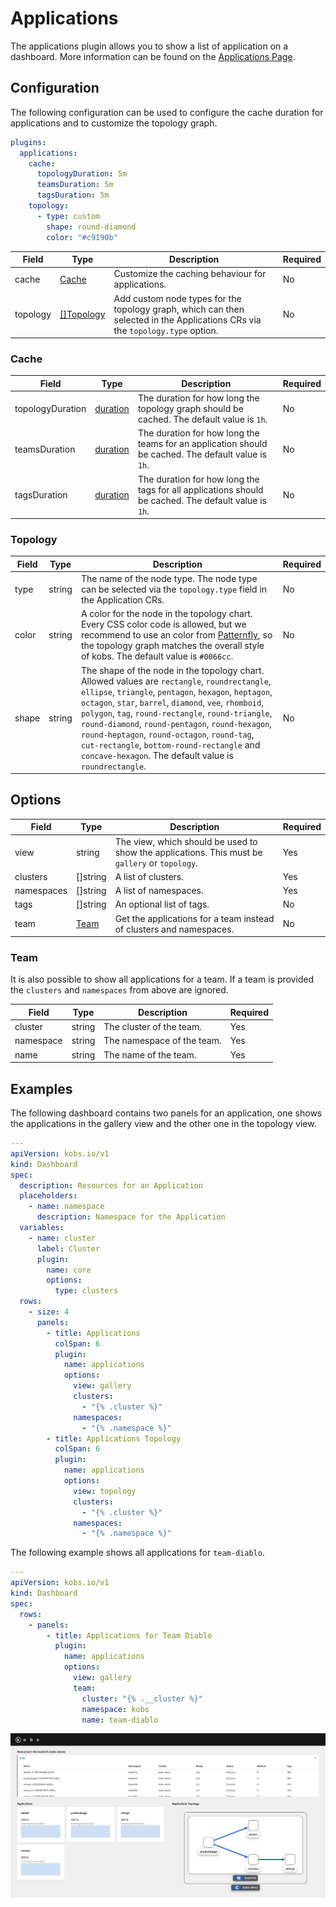 # Applications

The applications plugin allows you to show a list of application on a dashboard. More information can be found on the [Applications Page](../resources/applications.md).

## Configuration

The following configuration can be used to configure the cache duration for applications and to customize the topology graph.

```yaml
plugins:
  applications:
    cache:
      topologyDuration: 5m
      teamsDuration: 5m
      tagsDuration: 5m
    topology:
      - type: custom
        shape: round-diamond
        color: "#c9190b"

```

| Field | Type | Description | Required |
| ----- | ---- | ----------- | -------- |
| cache | [Cache](#cache) | Customize the caching behaviour for applications. | No |
| topology | [[]Topology](#topology) | Add custom node types for the topology graph, which can then selected in the Applications CRs via the `topology.type` option. | No |

### Cache

| Field | Type | Description | Required |
| ----- | ---- | ----------- | -------- |
| topologyDuration | [duration](https://pkg.go.dev/time#ParseDuration) | The duration for how long the topology graph should be cached. The default value is `1h`. | No |
| teamsDuration | [duration](https://pkg.go.dev/time#ParseDuration) | The duration for how long the teams for an application should be cached. The default value is `1h`. | No |
| tagsDuration | [duration](https://pkg.go.dev/time#ParseDuration) | The duration for how long the tags for all applications should be cached. The default value is `1h`. | No |

### Topology

| Field | Type | Description | Required |
| ----- | ---- | ----------- | -------- |
| type | string | The name of the node type. The node type can be selected via the `topology.type` field in the Application CRs. | No |
| color | string | A color for the node in the topology chart. Every CSS color code is allowed, but we recommend to use an color from [Patternfly](https://www.patternfly.org/v4/guidelines/colors), so the topology graph matches the overall style of kobs. The default value is `#0066cc`. | No |
| shape | string | The shape of the node in the topology chart. Allowed values are `rectangle`, `roundrectangle`, `ellipse`, `triangle`, `pentagon`, `hexagon`, `heptagon`, `octagon`, `star`, `barrel`, `diamond`, `vee`, `rhomboid`, `polygon`, `tag`, `round-rectangle`, `round-triangle`, `round-diamond`, `round-pentagon`, `round-hexagon`, `round-heptagon`, `round-octagon`, `round-tag`, `cut-rectangle`, `bottom-round-rectangle` and `concave-hexagon`. The default value is `roundrectangle`.  | No |

## Options

| Field | Type | Description | Required |
| ----- | ---- | ----------- | -------- |
| view | string | The view, which should be used to show the applications. This must be `gallery` or `topology`. | Yes |
| clusters | []string | A list of clusters. | Yes |
| namespaces | []string | A list of namespaces. | Yes |
| tags | []string | An optional list of tags. | No |
| team | [Team](#team) | Get the applications for a team instead of clusters and namespaces. | No |

### Team

It is also possible to show all applications for a team. If a team is provided the `clusters` and `namespaces` from above are ignored.

| Field | Type | Description | Required |
| ----- | ---- | ----------- | -------- |
| cluster | string | The cluster of the team. | Yes |
| namespace | string | The namespace of the team. | Yes |
| name | string | The name of the team. | Yes |

## Examples

The following dashboard contains two panels for an application, one shows the applications in the gallery view and the other one in the topology view.

```yaml
---
apiVersion: kobs.io/v1
kind: Dashboard
spec:
  description: Resources for an Application
  placeholders:
    - name: namespace
      description: Namespace for the Application
  variables:
    - name: cluster
      label: Cluster
      plugin:
        name: core
        options:
          type: clusters
  rows:
    - size: 4
      panels:
        - title: Applications
          colSpan: 6
          plugin:
            name: applications
            options:
              view: gallery
              clusters:
                - "{% .cluster %}"
              namespaces:
                - "{% .namespace %}"
        - title: Applications Topology
          colSpan: 6
          plugin:
            name: applications
            options:
              view: topology
              clusters:
                - "{% .cluster %}"
              namespaces:
                - "{% .namespace %}"
```

The following example shows all applications for `team-diablo`.

```yaml
---
apiVersion: kobs.io/v1
kind: Dashboard
spec:
  rows:
    - panels:
        - title: Applications for Team Diablo
          plugin:
            name: applications
            options:
              view: gallery
              team:
                cluster: "{% .__cluster %}"
                namespace: kobs
                name: team-diablo
```

![Applications](assets/applications.png)
